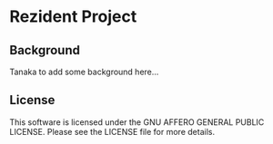 # Rezident Project

## Background
Tanaka to add some background here...

## License
This software is licensed under the GNU AFFERO GENERAL PUBLIC LICENSE. Please see the LICENSE file for more details.
